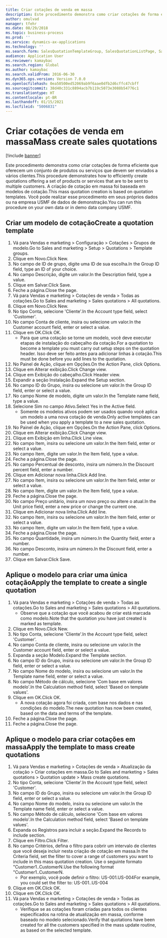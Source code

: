 ```yaml
---
title: Criar cotações de venda em massa
description: Este procedimento demonstra como criar cotações de forma eficiente que oferecem um conjunto de produtos ou serviços que devem ser enviados a vários clientes.
author: omulvad
manager: tfehr
ms.date: 08/29/2018
ms.topic: business-process
ms.prod: ''
ms.service: dynamics-ax-applications
ms.technology: ''
ms.search.form: SalesQuotationTemplateGroup, SalesQuotationListPage, SalesCreateQuotation, SalesQuotationTable, SysQueryForm, SalesQuickQuote
audience: Application User
ms.reviewer: kamaybac
ms.search.region: Global
ms.author: kamaybac
ms.search.validFrom: 2016-06-30
ms.dyn365.ops.version: Version 7.0.0
ms.openlocfilehash: 0ea50500ed52069ab9f6aae0dfb2d6cffc47cbff
ms.sourcegitcommit: 38d40c331c8894acb7b119c5073e3088b54776c1
ms.translationtype: HT
ms.contentlocale: pt-BR
ms.lasthandoff: 01/15/2021
ms.locfileid: "5006831"
---
```

# <a name="mass-create-sales-quotations"></a><span data-ttu-id="10f7d-103">Criar cotações de venda em massa</span><span class="sxs-lookup"><span data-stu-id="10f7d-103">Mass create sales quotations</span></span>

[!include [banner](../../includes/banner.md)]

<span data-ttu-id="10f7d-104">Este procedimento demonstra como criar cotações de forma eficiente que oferecem um conjunto de produtos ou serviços que devem ser enviados a vários clientes.</span><span class="sxs-lookup"><span data-stu-id="10f7d-104">This procedure demonstrates how to efficiently create quotations offering a set of products or services that are to be sent to multiple customers.</span></span> <span data-ttu-id="10f7d-105">A criação de cotação em massa foi baseada em modelos de cotação.</span><span class="sxs-lookup"><span data-stu-id="10f7d-105">This mass quotation creation is based on quotation templates.</span></span> <span data-ttu-id="10f7d-106">Você pode realizar esse procedimento em seus próprios dados ou na empresa USMF de dados de demonstração.</span><span class="sxs-lookup"><span data-stu-id="10f7d-106">You can run this procedure on your own data or in demo data company USMF.</span></span>


## <a name="create-a-quotation-template"></a><span data-ttu-id="10f7d-107">Criar um modelo de cotação</span><span class="sxs-lookup"><span data-stu-id="10f7d-107">Create a quotation template</span></span>
1. <span data-ttu-id="10f7d-108">Vá para Vendas e marketing > Configuração > Cotações > Grupos de modelo.</span><span class="sxs-lookup"><span data-stu-id="10f7d-108">Go to Sales and marketing > Setup > Quotations > Template groups.</span></span>
2. <span data-ttu-id="10f7d-109">Clique em Novo.</span><span class="sxs-lookup"><span data-stu-id="10f7d-109">Click New.</span></span>
3. <span data-ttu-id="10f7d-110">No campo de ID de grupo, digite uma ID de sua escolha.</span><span class="sxs-lookup"><span data-stu-id="10f7d-110">In the Group ID field, type an ID of your choice.</span></span>
4. <span data-ttu-id="10f7d-111">No campo Descrição, digite um valor.</span><span class="sxs-lookup"><span data-stu-id="10f7d-111">In the Description field, type a value.</span></span>
5. <span data-ttu-id="10f7d-112">Clique em Salvar.</span><span class="sxs-lookup"><span data-stu-id="10f7d-112">Click Save.</span></span>
6. <span data-ttu-id="10f7d-113">Feche a página.</span><span class="sxs-lookup"><span data-stu-id="10f7d-113">Close the page.</span></span>
7. <span data-ttu-id="10f7d-114">Vá para Vendas e marketing > Cotações de venda > Todas as cotações.</span><span class="sxs-lookup"><span data-stu-id="10f7d-114">Go to Sales and marketing > Sales quotations > All quotations.</span></span>
8. <span data-ttu-id="10f7d-115">Clique em Novo.</span><span class="sxs-lookup"><span data-stu-id="10f7d-115">Click New.</span></span>
9. <span data-ttu-id="10f7d-116">No tipo Conta, selecione 'Cliente'.</span><span class="sxs-lookup"><span data-stu-id="10f7d-116">In the Account type field, select 'Customer'.</span></span>
10. <span data-ttu-id="10f7d-117">No campo Conta de cliente, insira ou selecione um valor.</span><span class="sxs-lookup"><span data-stu-id="10f7d-117">In the Customer account field, enter or select a value.</span></span>
11. <span data-ttu-id="10f7d-118">Clique em OK.</span><span class="sxs-lookup"><span data-stu-id="10f7d-118">Click OK.</span></span>
    * <span data-ttu-id="10f7d-119">Para que uma cotação se torne um modelo, você deve executar etapas de instalação do cabeçalho da cotação.</span><span class="sxs-lookup"><span data-stu-id="10f7d-119">For a quotation to become a template you must carry out  setup steps on the quotation header.</span></span> <span data-ttu-id="10f7d-120">Isso deve ser feito antes para adicionar linhas à cotação.</span><span class="sxs-lookup"><span data-stu-id="10f7d-120">This must be done before you add lines to the quotation.</span></span>   
12. <span data-ttu-id="10f7d-121">No Painel de Ação, clique em Opções.</span><span class="sxs-lookup"><span data-stu-id="10f7d-121">On the Action Pane, click Options.</span></span>
13. <span data-ttu-id="10f7d-122">Clique em Alterar exibição.</span><span class="sxs-lookup"><span data-stu-id="10f7d-122">Click Change view.</span></span>
14. <span data-ttu-id="10f7d-123">Clique em Exibição do cabeçalho.</span><span class="sxs-lookup"><span data-stu-id="10f7d-123">Click Header view.</span></span>
15. <span data-ttu-id="10f7d-124">Expandir a seção Instalação.</span><span class="sxs-lookup"><span data-stu-id="10f7d-124">Expand the Setup section.</span></span>
16. <span data-ttu-id="10f7d-125">No campo ID do Grupo, insira ou selecione um valor.</span><span class="sxs-lookup"><span data-stu-id="10f7d-125">In the Group ID field, enter or select a value.</span></span>
17. <span data-ttu-id="10f7d-126">No campo Nome de modelo, digite um valor.</span><span class="sxs-lookup"><span data-stu-id="10f7d-126">In the Template name field, type a value.</span></span>
18. <span data-ttu-id="10f7d-127">Selecione Sim no campo Ativo.</span><span class="sxs-lookup"><span data-stu-id="10f7d-127">Select Yes in the Active field.</span></span>
    * <span data-ttu-id="10f7d-128">Somente os modelos ativos podem ser usados quando você aplica um modelo a uma nova cotação de venda.</span><span class="sxs-lookup"><span data-stu-id="10f7d-128">Only active templates can be used when you apply a template to a new sales quotation.</span></span>  
19. <span data-ttu-id="10f7d-129">No Painel de Ação, clique em Opções.</span><span class="sxs-lookup"><span data-stu-id="10f7d-129">On the Action Pane, click Options.</span></span>
20. <span data-ttu-id="10f7d-130">Clique em Alterar exibição.</span><span class="sxs-lookup"><span data-stu-id="10f7d-130">Click Change view.</span></span>
21. <span data-ttu-id="10f7d-131">Clique em Exibição em linha.</span><span class="sxs-lookup"><span data-stu-id="10f7d-131">Click Line view.</span></span>
22. <span data-ttu-id="10f7d-132">No campo Item, insira ou selecione um valor.</span><span class="sxs-lookup"><span data-stu-id="10f7d-132">In the Item field, enter or select a value.</span></span>
23. <span data-ttu-id="10f7d-133">No campo Item, digite um valor.</span><span class="sxs-lookup"><span data-stu-id="10f7d-133">In the Item field, type a value.</span></span>
24. <span data-ttu-id="10f7d-134">Feche a página.</span><span class="sxs-lookup"><span data-stu-id="10f7d-134">Close the page.</span></span>
25. <span data-ttu-id="10f7d-135">No campo Percentual de desconto, insira um número.</span><span class="sxs-lookup"><span data-stu-id="10f7d-135">In the Discount percent field, enter a number.</span></span>
26. <span data-ttu-id="10f7d-136">Clique em Adicionar nova linha.</span><span class="sxs-lookup"><span data-stu-id="10f7d-136">Click Add line.</span></span>
27. <span data-ttu-id="10f7d-137">No campo Item, insira ou selecione um valor.</span><span class="sxs-lookup"><span data-stu-id="10f7d-137">In the Item field, enter or select a value.</span></span>
28. <span data-ttu-id="10f7d-138">No campo Item, digite um valor.</span><span class="sxs-lookup"><span data-stu-id="10f7d-138">In the Item field, type a value.</span></span>
29. <span data-ttu-id="10f7d-139">Feche a página.</span><span class="sxs-lookup"><span data-stu-id="10f7d-139">Close the page.</span></span>
30. <span data-ttu-id="10f7d-140">No campo Preço unitário, insira um novo preço ou altere o atual.</span><span class="sxs-lookup"><span data-stu-id="10f7d-140">In the Unit price field, enter a new price or change the current one.</span></span>
31. <span data-ttu-id="10f7d-141">Clique em Adicionar nova linha.</span><span class="sxs-lookup"><span data-stu-id="10f7d-141">Click Add line.</span></span>
32. <span data-ttu-id="10f7d-142">No campo Item, insira ou selecione um valor.</span><span class="sxs-lookup"><span data-stu-id="10f7d-142">In the Item field, enter or select a value.</span></span>
33. <span data-ttu-id="10f7d-143">No campo Item, digite um valor.</span><span class="sxs-lookup"><span data-stu-id="10f7d-143">In the Item field, type a value.</span></span>
34. <span data-ttu-id="10f7d-144">Feche a página.</span><span class="sxs-lookup"><span data-stu-id="10f7d-144">Close the page.</span></span>
35. <span data-ttu-id="10f7d-145">No campo Quantidade, insira um número.</span><span class="sxs-lookup"><span data-stu-id="10f7d-145">In the Quantity field, enter a number.</span></span>
36. <span data-ttu-id="10f7d-146">No campo Desconto, insira um número.</span><span class="sxs-lookup"><span data-stu-id="10f7d-146">In the Discount field, enter a number.</span></span>
37. <span data-ttu-id="10f7d-147">Clique em Salvar.</span><span class="sxs-lookup"><span data-stu-id="10f7d-147">Click Save.</span></span>

## <a name="apply-the-template-to-create-a-single-quotation"></a><span data-ttu-id="10f7d-148">Aplique o modelo para criar uma única cotação</span><span class="sxs-lookup"><span data-stu-id="10f7d-148">Apply the template to create a single quotation</span></span>
1. <span data-ttu-id="10f7d-149">Vá para Vendas e marketing > Cotações de venda > Todas as cotações.</span><span class="sxs-lookup"><span data-stu-id="10f7d-149">Go to Sales and marketing > Sales quotations > All quotations.</span></span>
    * <span data-ttu-id="10f7d-150">Observe que a cotação que você acabou de criar está marcada como modelo.</span><span class="sxs-lookup"><span data-stu-id="10f7d-150">Note that the quotation you have just created is marked as template.</span></span>  
2. <span data-ttu-id="10f7d-151">Clique em Novo.</span><span class="sxs-lookup"><span data-stu-id="10f7d-151">Click New.</span></span>
3. <span data-ttu-id="10f7d-152">No tipo Conta, selecione 'Cliente'.</span><span class="sxs-lookup"><span data-stu-id="10f7d-152">In the Account type field, select 'Customer'.</span></span>
4. <span data-ttu-id="10f7d-153">No campo Conta de cliente, insira ou selecione um valor.</span><span class="sxs-lookup"><span data-stu-id="10f7d-153">In the Customer account field, enter or select a value.</span></span>
5. <span data-ttu-id="10f7d-154">Expanda a seção Modelo.</span><span class="sxs-lookup"><span data-stu-id="10f7d-154">Expand the Template section.</span></span>
6. <span data-ttu-id="10f7d-155">No campo ID do Grupo, insira ou selecione um valor.</span><span class="sxs-lookup"><span data-stu-id="10f7d-155">In the Group ID field, enter or select a value.</span></span>
7. <span data-ttu-id="10f7d-156">No campo Nome do modelo, insira ou selecione um valor.</span><span class="sxs-lookup"><span data-stu-id="10f7d-156">In the Template name field, enter or select a value.</span></span>
8. <span data-ttu-id="10f7d-157">No campo Método de cálculo, selecione 'Com base em valores modelo'.</span><span class="sxs-lookup"><span data-stu-id="10f7d-157">In the Calculation method field, select 'Based on template values'.</span></span>
9. <span data-ttu-id="10f7d-158">Clique em OK.</span><span class="sxs-lookup"><span data-stu-id="10f7d-158">Click OK.</span></span>
    * <span data-ttu-id="10f7d-159">A nova cotação agora foi criada, com base nos dados e nas condições do modelo.</span><span class="sxs-lookup"><span data-stu-id="10f7d-159">The new quotation has now been created, based on the data and terms of the template.</span></span>  
10. <span data-ttu-id="10f7d-160">Feche a página.</span><span class="sxs-lookup"><span data-stu-id="10f7d-160">Close the page.</span></span>
11. <span data-ttu-id="10f7d-161">Feche a página.</span><span class="sxs-lookup"><span data-stu-id="10f7d-161">Close the page.</span></span>

## <a name="apply-the-template-to-mass-create-quotations"></a><span data-ttu-id="10f7d-162">Aplique o modelo para criar cotações em massa</span><span class="sxs-lookup"><span data-stu-id="10f7d-162">Apply the template to mass create quotations</span></span>
1. <span data-ttu-id="10f7d-163">Vá para Vendas e marketing > Cotações de venda > Atualização da cotação > Criar cotações em massa.</span><span class="sxs-lookup"><span data-stu-id="10f7d-163">Go to Sales and marketing > Sales quotations > Quotation update > Mass create quotations.</span></span>
2. <span data-ttu-id="10f7d-164">No tipo Conta, selecione 'Cliente'.</span><span class="sxs-lookup"><span data-stu-id="10f7d-164">In the Account type field, select 'Customer'.</span></span>
3. <span data-ttu-id="10f7d-165">No campo ID do Grupo, insira ou selecione um valor.</span><span class="sxs-lookup"><span data-stu-id="10f7d-165">In the Group ID field, enter or select a value.</span></span>
4. <span data-ttu-id="10f7d-166">No campo Nome do modelo, insira ou selecione um valor.</span><span class="sxs-lookup"><span data-stu-id="10f7d-166">In the Template name field, enter or select a value.</span></span>
5. <span data-ttu-id="10f7d-167">No campo Método de cálculo, selecione 'Com base em valores modelo'.</span><span class="sxs-lookup"><span data-stu-id="10f7d-167">In the Calculation method field, select 'Based on template values'.</span></span>
6. <span data-ttu-id="10f7d-168">Expanda os Registros para incluir a seção.</span><span class="sxs-lookup"><span data-stu-id="10f7d-168">Expand the Records to include section.</span></span>
7. <span data-ttu-id="10f7d-169">Clique em Filtro.</span><span class="sxs-lookup"><span data-stu-id="10f7d-169">Click Filter.</span></span>
8. <span data-ttu-id="10f7d-170">No campo Critérios, defina o filtro para cobrir um intervalo de clientes que você deseja incluir nesta criação de cotação em massa.</span><span class="sxs-lookup"><span data-stu-id="10f7d-170">In the Criteria field, set the filter to cover a range of customers you want to include in this mass quotation creation.</span></span> <span data-ttu-id="10f7d-171">Use o seguinte formato "Customer1..CustomerN.</span><span class="sxs-lookup"><span data-stu-id="10f7d-171">Use the following format "Customer1..CustomerN.</span></span>
    * <span data-ttu-id="10f7d-172">Por exemplo, você pode definir o filtro: US-001.US-004</span><span class="sxs-lookup"><span data-stu-id="10f7d-172">For example, you could set the filter to: US-001..US-004</span></span>  
9. <span data-ttu-id="10f7d-173">Clique em OK.</span><span class="sxs-lookup"><span data-stu-id="10f7d-173">Click OK.</span></span>
10. <span data-ttu-id="10f7d-174">Clique em OK.</span><span class="sxs-lookup"><span data-stu-id="10f7d-174">Click OK.</span></span>
11. <span data-ttu-id="10f7d-175">Vá para Vendas e marketing > Cotações de venda > Todas as cotações.</span><span class="sxs-lookup"><span data-stu-id="10f7d-175">Go to Sales and marketing > Sales quotations > All quotations.</span></span>
    * <span data-ttu-id="10f7d-176">Verifique se as cotações foram criadas para todos os clientes especificados na rotina de atualização em massa, conforme baseado no modelo selecionado.</span><span class="sxs-lookup"><span data-stu-id="10f7d-176">Verify that quotations have been created for all the customers specified in the mass update routine, as based on the selected template.</span></span>  

